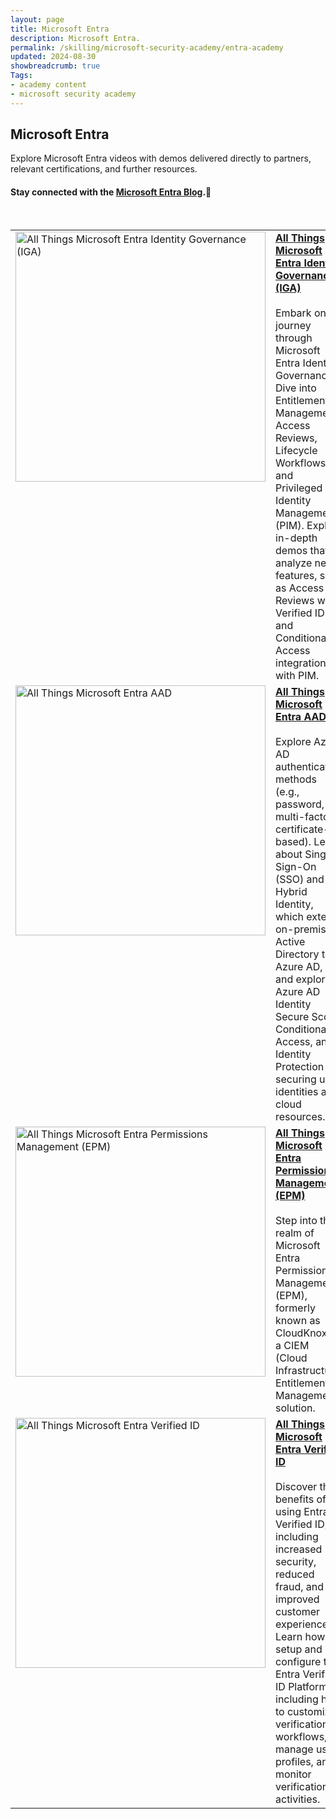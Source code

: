 ```yaml
---
layout: page
title: Microsoft Entra
description: Microsoft Entra.
permalink: /skilling/microsoft-security-academy/entra-academy
updated: 2024-08-30
showbreadcrumb: true
Tags:
- academy content
- microsoft security academy
---
```


## Microsoft Entra
Explore Microsoft Entra videos with demos delivered directly to partners, relevant certifications, and further resources.

#### Stay connected with the [Microsoft Entra Blog](https://techcommunity.microsoft.com/t5/microsoft-entra-azure-ad-blog/bg-p/Identity).🔗


<div>&nbsp;</div>


<table>
  <tr style="vertical-align:top">
    <td><a href="https://youtu.be/bm_zgd1DtdQ"><img src="https://img.youtube.com/vi/bm_zgd1DtdQ/maxresdefault.jpg" alt="All Things Microsoft Entra Identity Governance (IGA)" width="400" height="400"></a></td>
    <td><a href="https://youtu.be/bm_zgd1DtdQ"><b>All Things Microsoft Entra Identity Governance (IGA)</b></a><br><br>Embark on a journey through Microsoft Entra Identity Governance. Dive into Entitlements Management, Access Reviews, Lifecycle Workflows, and Privileged Identity Management (PIM). Explore in-depth demos that analyze new features, such as Access Reviews with Verified ID and Conditional Access integration with PIM.</td>
  </tr>
  <tr style="vertical-align:top">
    <td><a href="https://youtu.be/-RFDYX8Qjus"><img src="https://img.youtube.com/vi/-RFDYX8Qjus/maxresdefault.jpg" alt="All Things Microsoft Entra AAD" width="400" height="400"></a></td>
    <td><a href="https://youtu.be/-RFDYX8Qjus"><b>All Things Microsoft Entra AAD</b></a><br><br>Explore Azure AD authentication methods (e.g., password, multi-factor, certificate-based). Learn about Single Sign-On (SSO) and Hybrid Identity, which extend on-premises Active Directory to Azure AD, and explore Azure AD Identity Secure Score, Conditional Access, and Identity Protection for securing user identities and cloud resources.</td>
  </tr>
  <tr style="vertical-align:top">
    <td><a href="https://youtu.be/wmJA5orgODA"><img src="https://img.youtube.com/vi/wmJA5orgODA/maxresdefault.jpg" alt="All Things Microsoft Entra Permissions Management (EPM)" width="400" height="400"></a></td>
    <td><a href="https://youtu.be/wmJA5orgODA"><b>All Things Microsoft Entra Permissions Management (EPM)</b></a><br><br>Step into the realm of Microsoft Entra Permissions Management (EPM), formerly known as CloudKnox — a CIEM (Cloud Infrastructure Entitlement Management) solution.</td>
  </tr>
  <tr style="vertical-align:top">
    <td><a href="https://youtu.be/YifVDr-ARRQ"><img src="https://img.youtube.com/vi/YifVDr-ARRQ/maxresdefault.jpg" alt="All Things Microsoft Entra Verified ID" width="400" height="400"></a></td>
    <td><a href="https://youtu.be/YifVDr-ARRQ"><b>All Things Microsoft Entra Verified ID</b></a><br><br>Discover the benefits of using Entra Verified ID, including increased security, reduced fraud, and improved customer experience. Learn how to setup and configure the Entra Verified ID Platform, including how to customize verification workflows, manage user profiles, and monitor verification activities.</td>
  </tr>